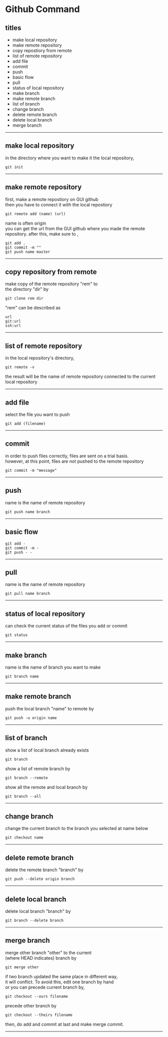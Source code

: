 # Github Command



## titles

* make local repository  
* make remote repository  
* copy repostiory from remote  
* list of remote repository  
* add file  
* commit  
* push  
* basic flow   
* pull  
* status of local repository  
* make branch  
* make remote branch  
* list of branch  
* change branch  
* delete remote branch  
* delete local branch  
* merge branch  




***



## make local repository
in the directory where you want to make it the local repository,
```
git init
```



***



## make remote repository
first, make a remote repostiory on GUI github  
then you have to connect it with the local repostiory
```
git remote add (name) (url)
```
name is often origin  
you can get the url from the GUI github where you made the remote repository.
after this, make sure to ,
```
git add .
git commit -m ""
git push name master
```



***



## copy repository from remote
make copy of the remote repository "rem" to  
the directory "dir" by
```
git clone rem dir
```
"rem" can be described as
```
url
git:url
ssh:url
```



***



## list of remote repository
in the local repository's directory,  
```
git remote -v
```
the result will be the name of remote repository connected to the current local repository



***



## add file
select the file you want to push
```
git add (filename)
```



***



## commit
in order to push files correctly, files are sent on a trial basis.  
however, at this point, files are not pushed to the remote repository
```
git commit -m "message"
```



***



## push
name is the name of remote repository  
```
git push name branch
```



***



## basic flow
```
git add -
git commit -m - 
git push - -
```



***



## pull
name is the name of remote repository
```
git pull name branch
```



***



## status of local repository
can check the current status of the files you add or commit
```
git status
```



***



## make branch
name is the name of branch you want to make
```
git branch name
```



***



## make remote branch
push the local branch "name" to remote by
```
git push -u origin name
```



***



## list of branch
show a list of local branch already exists
```
git branch
```
show a list of remote branch by
```
git branch --remote
```
show all the remote and local branch by
```
git branch --all
```



***



## change branch
change the current branch to the branch you selected at name below
```
git checkout name
```



***



## delete remote branch
delete the remote branch "branch" by
```
git push --delete origin branch
```



***



## delete local branch
delete local branch "branch" by
```
git branch --delete branch
```



***



## merge branch
merge other branch "other" to the current  
(where HEAD indicates) branch by
```
git merge other
```
if two branch updated the same place in different way,   
it will conflict. To avoid this, edit one branch by hand  
or you can precede current branch by,
```
git checkout --ours filename
```
precede other branch by
```
git checkout --theirs filename
```
then, do add and commit at last and make merge commit.



***



